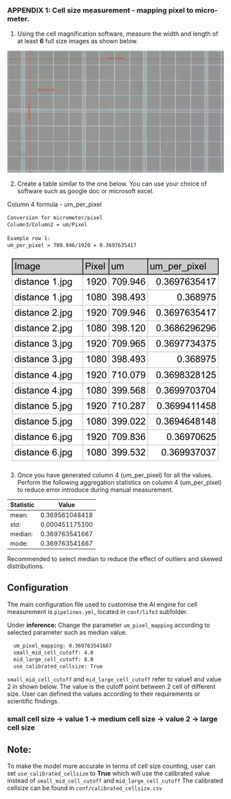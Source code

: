
### APPENDIX 1: Cell size measurement - mapping pixel to micro-meter.

1. Using the cell magnification software, measure the width and length of at least **6** full size images as shown below.

![Cell Measurement](images/appendix-1.jpg)

2. Create a table similar to the one below. You can use your choice of software such as google doc or microsoft excel. 

Column 4 formula - um_per_pixel
```
Conversion for micrometer/pixel
Column3/Column2 = um/Pixel

Example row 1:
um_per_pixel = 709.946/1920 = 0.3697635417
```

![Cell measurement table](images/appendix-2.png)

3. Once you have generated column 4 (um_per_pixel) for all the values.  Perform the following aggregation statistics on column 4 (um_per_pixel) to reduce error introduce during manual measurement.

| Statistic | Value          |
| --------- | -------------- |
| mean:     | 0.369561048418 |
| std:      | 0.000451175100 |
| median:   | 0.369763541667 |
| mode:     | 0.369763541667 |

Recommended to select median to reduce the effect of outliers and skewed distributions.

## Configuration

The main configuration file used to customise the AI engine for cell measurement is `pipelines.yml`, located in `conf/life3` subfolder.

Under **inference:** Change the parameter `um_pixel_mapping` according to selected parameter such as median value.
```plaintext
  um_pixel_mapping: 0.369763541667
  small_mid_cell_cutoff: 4.0  
  mid_large_cell_cutoff: 8.0  
  use_calibrated_cellsize: True
```
`small_mid_cell_cutoff` and `mid_large_cell_cutoff` refer to value1 and value 2 in shown below. The value is the cutoff point between 2 cell of different size. User can defined the values according to their requirements or scientific findings.
### small cell size -> **value 1** -> medium cell size -> **value 2** -> large cell size

## Note: 
To make the model more accurate in terms of cell size counting, user can set `use_calibrated_cellsize` to **True** which will use the calibrated value instead of `small_mid_cell_cutoff` and `mid_large_cell_cutoff`
The calibrated cellsize can be found in `conf/calibrated_cellsize.csv`
